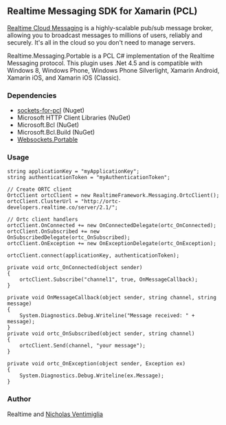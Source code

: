 ## Realtime Messaging SDK for Xamarin (PCL)

[Realtime Cloud Messaging](http://framework.realtime.co/messaging) is a highly-scalable pub/sub message broker, allowing you to broadcast messages to millions of users, reliably and securely. It's all in the cloud so you don't need to manage servers.

Realtime.Messaging.Portable is a PCL C# implementation of the Realtime Messaging protocol. This plugin uses .Net 4.5 and is compatible with Windows 8, Windows Phone, Windows Phone Silverlight, Xamarin Android, Xamarin iOS, and Xamarin iOS (Classic).

### Dependencies

- [sockets-for-pcl](https://github.com/rdavisau/sockets-for-pcl) (Nuget) 
- Microsoft HTTP Client Libraries (NuGet)
- Microsoft.Bcl (NuGet)
- Microsoft.Bcl.Build (NuGet)
- [Websockets.Portable](https://github.com/NVentimiglia/WebSocket.Portable) 


### Usage



	string applicationKey = "myApplicationKey";
	string authenticationToken = "myAuthenticationToken";
	 
	// Create ORTC client
	OrtcClient ortcClient = new RealtimeFramework.Messaging.OrtcClient();
	ortcClient.ClusterUrl = "http://ortc-developers.realtime.co/server/2.1/";
	 
	// Ortc client handlers
	ortcClient.OnConnected += new OnConnectedDelegate(ortc_OnConnected);
	ortcClient.OnSubscribed += new OnSubscribedDelegate(ortc_OnSubscribed);
	ortcClient.OnException += new OnExceptionDelegate(ortc_OnException);
	 
	ortcClient.connect(applicationKey, authenticationToken);
	 
	private void ortc_OnConnected(object sender)
	{
	    ortcClient.Subscribe("channel1", true, OnMessageCallback);
	}
	 
	private void OnMessageCallback(object sender, string channel, string message)
	{
	    System.Diagnostics.Debug.Writeline("Message received: " + message);
	}
	private void ortc_OnSubscribed(object sender, string channel)
	{
	    ortcClient.Send(channel, "your message");
	}
	 
	private void ortc_OnException(object sender, Exception ex)
	{
	    System.Diagnostics.Debug.Writeline(ex.Message);
	}


### Author
Realtime and [Nicholas Ventimiglia](https://github.com/NVentimiglia)

